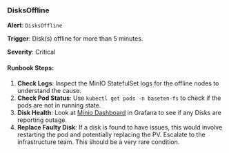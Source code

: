 ### DisksOffline

**Alert**: `DisksOffline`

**Trigger**: Disk(s) offline for more than 5 minutes.

**Severity**: Critical

#### Runbook Steps:
1. **Check Logs**: Inspect the MinIO StatefulSet logs for the offline nodes to understand the cause.
2. **Check Pod Status**: Use `kubectl get pods -n baseten-fs` to check if the pods are not in running state.
3. **Disk Health**: Look at [Minio Dashboard](https://grafana.baseten.co/d/TgmJnqnnk/minio-dashboard?orgId=1) in Grafana to see if any Disks are reporting outage.
4. **Replace Faulty Disk**: If a disk is found to have issues, this would involve restarting the pod and potentially replacing the PV. Escalate to the infrastructure team. This should be a very rare condition.

